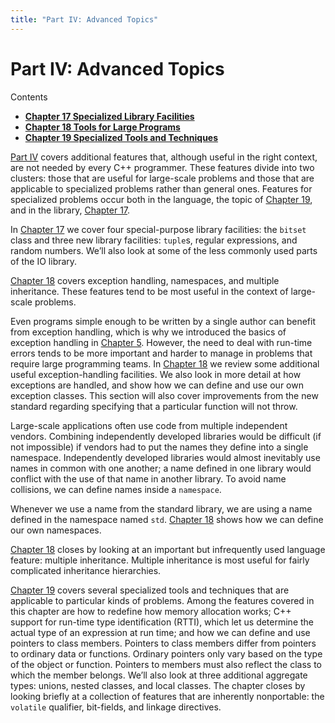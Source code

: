 ```yaml
---
title: "Part IV: Advanced Topics"
---
```


<h1 id="filepos4558192">Part IV: Advanced Topics</h1>
<p>Contents</p><ul><li><strong><a href="162-chapter_17._specialized_library_facilities.html#filepos4563206">Chapter 17 Specialized Library Facilities</a></strong></li><li><strong><a href="170-chapter_18._tools_for_large_programs.html#filepos4852546">Chapter 18 Tools for Large Programs</a></strong></li><li><strong><a href="176-chapter_19._specialized_tools_and_techniques.html#filepos5121571">Chapter 19 Specialized Tools and Techniques</a></strong></li></ul>

<p><a href="161-part_iv_advanced_topics.html#filepos4558192">Part IV</a> covers additional features that, although useful in the right context, are not needed by every C++ programmer. These features divide into two clusters: those that are useful for large-scale problems and those that are applicable to specialized problems rather than general ones. Features for specialized problems occur both in the language, the topic of <a href="176-chapter_19._specialized_tools_and_techniques.html#filepos5121571">Chapter 19</a>, and in the library, <a href="162-chapter_17._specialized_library_facilities.html#filepos4563206">Chapter 17</a>.</p>
<p>In <a href="162-chapter_17._specialized_library_facilities.html#filepos4563206">Chapter 17</a> we cover four special-purpose library facilities: the <code>bitset</code> class and three new library facilities: <code>tuple</code>s, regular expressions, and random numbers. We’ll also look at some of the less commonly used parts of the IO library.</p>
<p><a href="170-chapter_18._tools_for_large_programs.html#filepos4852546">Chapter 18</a> covers exception handling, namespaces, and multiple inheritance. These features tend to be most useful in the context of large-scale problems.</p>
<p>Even programs simple enough to be written by a single author can benefit from exception handling, which is why we introduced the basics of exception handling in <a href="053-chapter_5._statements.html#filepos1230677">Chapter 5</a>. However, the need to deal with run-time errors tends to be more important and harder to manage in problems that require large programming teams. In <a href="170-chapter_18._tools_for_large_programs.html#filepos4852546">Chapter 18</a> we review some additional useful exception-handling facilities. We also look in more detail at how exceptions are handled, and show how we can define and use our own exception classes. This section will also cover improvements from the new standard regarding specifying that a particular function will not throw.</p>
<p>Large-scale applications often use code from multiple independent vendors. Combining independently developed libraries would be difficult (if not impossible) if vendors had to put the names they define into a single namespace. Independently developed libraries would almost inevitably use names in common with one another; a name defined in one library would conflict with the use of that name in another library. To avoid name collisions, we can define names inside a <code>namespace</code>.</p>
<p>Whenever we use a name from the standard library, we are using a name defined in the namespace named <code>std</code>. <a href="170-chapter_18._tools_for_large_programs.html#filepos4852546">Chapter 18</a> shows how we can define our own namespaces.</p>
<p><a href="170-chapter_18._tools_for_large_programs.html#filepos4852546">Chapter 18</a> closes by looking at an important but infrequently used language feature: multiple inheritance. Multiple inheritance is most useful for fairly complicated inheritance hierarchies.</p>
<p><a href="176-chapter_19._specialized_tools_and_techniques.html#filepos5121571">Chapter 19</a> covers several specialized tools and techniques that are applicable to particular kinds of problems. Among the features covered in this chapter are how to redefine how memory allocation works; C++ support for run-time type identification (RTTI), which let us determine the actual type of an expression at run time; and how we can define and use pointers to class members. Pointers to class members differ from pointers to ordinary data or functions. Ordinary pointers only vary based on the type of the object or function. Pointers to members must also reflect the class to which the member belongs. We’ll also look at three additional aggregate types: unions, nested classes, and local classes. The chapter closes by looking briefly at a collection of features that are inherently nonportable: the <code>volatile</code> qualifier, bit-fields, and linkage directives.</p> 
